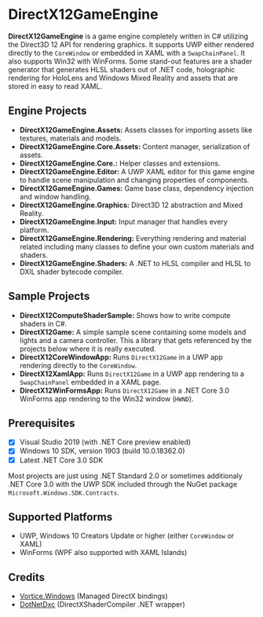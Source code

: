 # DirectX12GameEngine

**DirectX12GameEngine** is a game engine completely written in C# utilizing the Direct3D 12 API for rendering graphics. It supports UWP either rendered directly to the `CoreWindow` or embedded in XAML with a `SwapChainPanel`. It also supports Win32 with WinForms. Some stand-out features are a shader generator that generates HLSL shaders out of .NET code, holographic rendering for HoloLens and Windows Mixed Reality and assets that are stored in easy to read XAML.

## Engine Projects

- **DirectX12GameEngine.Assets:** Assets classes for importing assets like textures, materials and models.
- **DirectX12GameEngine.Core.Assets:** Content manager, serialization of assets.
- **DirectX12GameEngine.Core.:** Helper classes and extensions.
- **DirectX12GameEngine.Editor:** A UWP XAML editor for this game engine to handle scene manipulation and changing properties of components.
- **DirectX12GameEngine.Games:** Game base class, dependency injection and window handling.
- **DirectX12GameEngine.Graphics:** Direct3D 12 abstraction and Mixed Reality.
- **DirectX12GameEngine.Input:** Input manager that handles every platform.
- **DirectX12GameEngine.Rendering:** Everything rendering and material related including many classes to define your own custom materials and shaders.
- **DirectX12GameEngine.Shaders:** A .NET to HLSL compiler and HLSL to DXIL shader bytecode compiler.

## Sample Projects

- **DirectX12ComputeShaderSample:** Shows how to write compute shaders in C#.
- **DirectX12Game:** A simple sample scene containing some models and lights and a camera controller. This a library that gets referenced by the projects below where it is really executed.
- **DirectX12CoreWindowApp:** Runs `DirectX12Game` in a UWP app rendering directly to the `CoreWindow`.
- **DirectX12XamlApp:** Runs `DirectX12Game` in a UWP app rendering to a `SwapChainPanel` embedded in a XAML page.
- **DirectX12WinFormsApp:** Runs `DirectX12Game` in a .NET Core 3.0 WinForms app rendering to the Win32 window (`HWND`).

## Prerequisites

- [x] Visual Studio 2019 (with .NET Core preview enabled)
- [x] Windows 10 SDK, version 1903 (build 10.0.18362.0)
- [x] Latest .NET Core 3.0 SDK

Most projects are just using .NET Standard 2.0 or sometimes additionaly .NET Core 3.0 with the UWP SDK included through the NuGet package `Microsoft.Windows.SDK.Contracts`.

## Supported Platforms

- UWP, Windows 10 Creators Update or higher (either `CoreWindow` or XAML)
- WinForms (WPF also supported with XAML Islands)

## Credits

- [Vortice.Windows](https://github.com/amerkoleci/Vortice.Windows) (Managed DirectX bindings)
- [DotNetDxc](https://github.com/tgjones/DotNetDxc) (DirectXShaderCompiler .NET wrapper)
